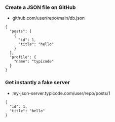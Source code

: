 ### Create a JSON file on GitHub
- github.com/user/repo/main/db.json

```
{
  "posts": [
    {
      "id": 1,
      "title": "hello"
    }
  ],
  "profile": {
    "name": "typicode"
  }
}
```


### Get instantly a fake server

- my-json-server.typicode.com/user/repo/posts/1

```
{
  "id": 1,
  "title": "hello"
}
```
